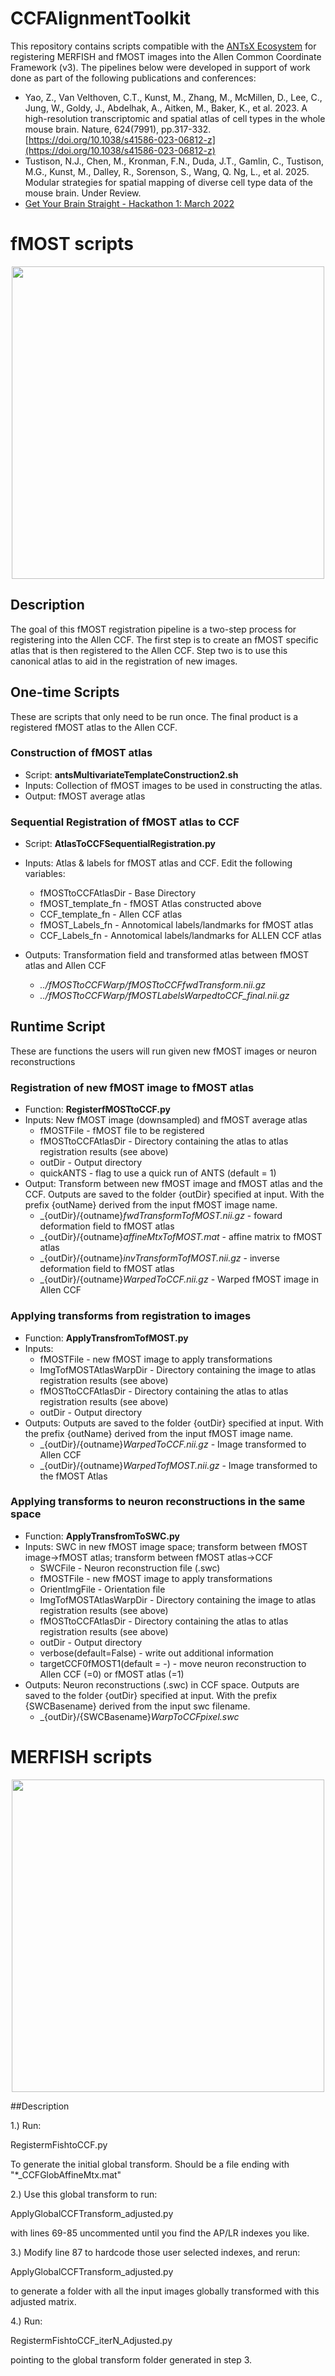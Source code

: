 # CCFAlignmentToolkit

This repository contains scripts compatible with the [ANTsX Ecosystem](https://github.com/ANTsX) for registering MERFISH and fMOST images into the Allen Common Coordinate Framework (v3). The pipelines below were developed in support of work done as part of the following publications and conferences:

- Yao, Z., Van Velthoven, C.T., Kunst, M., Zhang, M., McMillen, D., Lee, C., Jung, W., Goldy, J., Abdelhak, A., Aitken, M., Baker, K., et al. 2023. A high-resolution transcriptomic and spatial atlas of cell types in the whole mouse brain. Nature, 624(7991), pp.317-332. [https://doi.org/10.1038/s41586-023-06812-z](https://doi.org/10.1038/s41586-023-06812-z)
- Tustison, N.J., Chen, M., Kronman, F.N., Duda, J.T., Gamlin, C., Tustison, M.G., Kunst, M., Dalley, R., Sorenson, S., Wang, Q. Ng, L., et al. 2025. Modular strategies for spatial mapping of diverse cell type data of the mouse brain. Under Review.
- [Get Your Brain Straight - Hackathon 1: March 2022](https://github.com/dontminchenit/GetYourBrainStraight/blob/main/HCK01_2022_Virtual/README.md)

# fMOST scripts
<p align="middle">
  <img src="https://github.com/ntustison/DevCCF-Velocity-Flow/blob/main/Manuscript/Figures/fmostPipeline.png" width="500" />
</p>

## Description
The goal of this fMOST registration pipeline is a two-step process for registering into the Allen CCF. The first step is to create an fMOST specific atlas that is then registered to the Allen CCF. Step two is to use this canonical atlas to aid in the registration of new images.

## One-time Scripts 
These are scripts that only need to be run once. The final product is a registered fMOST atlas to the Allen CCF. 
### Construction of fMOST atlas 
  - Script: **antsMultivariateTemplateConstruction2.sh**
  - Inputs: Collection of fMOST images to be used in constructing the atlas.
  - Output: fMOST average atlas

### Sequential Registration of fMOST atlas to CCF
- Script: **AtlasToCCFSequentialRegistration.py**
- Inputs: Atlas & labels for fMOST atlas and CCF. Edit the following variables:
  - fMOSTtoCCFAtlasDir - Base Directory
  - fMOST_template_fn - fMOST Atlas constructed above
  - CCF_template_fn - Allen CCF atlas
  - fMOST_Labels_fn - Annotomical labels/landmarks for fMOST atlas
  - CCF_Labels_fn - Annotomical labels/landmarks for ALLEN CCF atlas
  
- Outputs: Transformation field and transformed atlas between fMOST atlas and Allen CCF
  - _../fMOSTtoCCFWarp/fMOSTtoCCFfwdTransform.nii.gz_ 
  - _../fMOSTtoCCFWarp/fMOSTLabelsWarpedtoCCF_final.nii.gz_

## Runtime Script
These are functions the users will run given new fMOST images or neuron reconstructions

### Registration of new fMOST image to fMOST atlas
- Function: **RegisterfMOSTtoCCF.py**
- Inputs: New fMOST image (downsampled) and fMOST average atlas
  - fMOSTFile - fMOST file to be registered
  - fMOSTtoCCFAtlasDir - Directory containing the atlas to atlas registration results (see above)
  - outDir - Output directory
  - quickANTS - flag to use a quick run of ANTS (default = 1)
- Output: Transform between new fMOST image and fMOST atlas and the CCF. Outputs are saved to the folder {outDir} specified at input. With the prefix {outName} derived from the input fMOST image name.
  - _{outDir}/{outname}_fwdTransformTofMOST.nii.gz_ - foward deformation field to fMOST atlas
  - _{outDir}/{outname}_affineMtxTofMOST.mat_ - affine matrix to fMOST atlas
  - _{outDir}/{outname}_invTransformTofMOST.nii.gz_ - inverse deformation field to fMOST atlas
  - _{outDir}/{outname}_WarpedToCCF.nii.gz_ - Warped fMOST image in Allen CCF

### Applying transforms from registration to images 
- Function: **ApplyTransfromTofMOST.py**
- Inputs:
  - fMOSTFile - new fMOST image to apply transformations
  - ImgTofMOSTAtlasWarpDir - Directory containing the image to atlas registration results (see above)
  - fMOSTtoCCFAtlasDir - Directory containing the atlas to atlas registration results (see above)
  - outDir - Output directory
- Outputs: Outputs are saved to the folder {outDir} specified at input. With the prefix {outName} derived from the input fMOST image name.
  - _{outDir}/{outname}_WarpedToCCF.nii.gz_ - Image transformed to Allen CCF
  - _{outDir}/{outname}_WarpedTofMOST.nii.gz_ - Image transformed to the fMOST Atlas

### Applying transforms to neuron reconstructions in the same space
- Function: **ApplyTransfromToSWC.py**
- Inputs: SWC in new fMOST image space; transform between fMOST image->fMOST atlas; transform between fMOST atlas->CCF
  - SWCFile - Neuron reconstruction file (.swc)
  - fMOSTFile - new fMOST image to apply transformations
  - OrientImgFile - Orientation file
  - ImgTofMOSTAtlasWarpDir - Directory containing the image to atlas registration results (see above)
  - fMOSTtoCCFAtlasDir - Directory containing the atlas to atlas registration results (see above)
  - outDir - Output directory
  - verbose(default=False) - write out additional information
  - targetCCF0fMOST1(default = -) - move neuron reconstruction to Allen CCF (=0) or fMOST atlas (=1)
- Outputs:  Neuron reconstructions (.swc) in CCF space. Outputs are saved to the folder {outDir} specified at input. With the prefix {SWCBasename} derived from the input swc filename.
  -  _{outDir}/{SWCBasename}_WarpToCCFpixel.swc_
# MERFISH scripts

<p align="middle">
  <img src="https://github.com/ntustison/DevCCF-Velocity-Flow/blob/main/Manuscript/Figures/merfishPipeline.png" width="500" />
</p>

##Description

1.) Run: 

RegistermFishtoCCF.py

To generate the initial global transform. Should be a file ending with "*_CCFGlobAffineMtx.mat" 

2.) Use this global transform to run:

ApplyGlobalCCFTransform_adjusted.py

with lines 69-85 uncommented until you find the AP/LR indexes you like.

3.) Modify line 87 to hardcode those user selected indexes, and rerun: 

ApplyGlobalCCFTransform_adjusted.py

to generate a folder with all the input images globally transformed with this adjusted matrix.

4.) Run:

RegistermFishtoCCF_iterN_Adjusted.py

pointing to the global transform folder generated in step 3.

